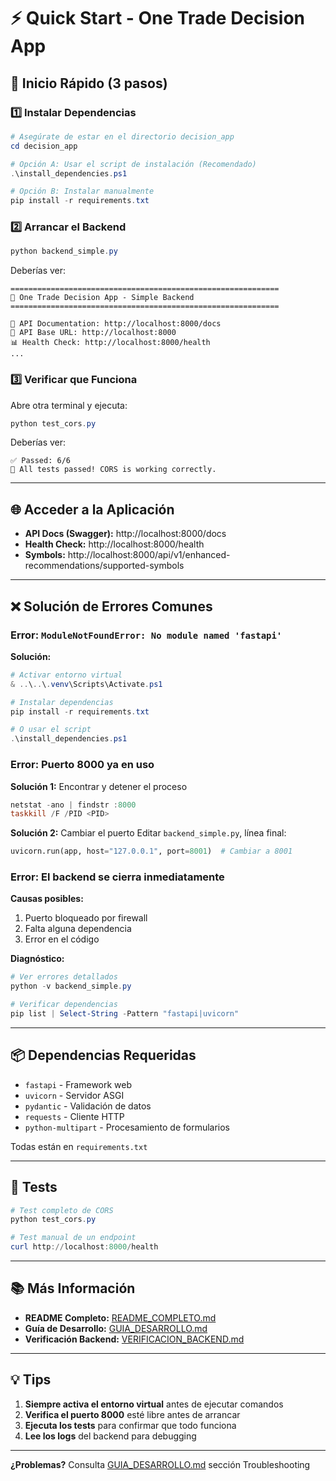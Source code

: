 # ⚡ Quick Start - One Trade Decision App

## 🚀 Inicio Rápido (3 pasos)

### 1️⃣ Instalar Dependencias

```powershell
# Asegúrate de estar en el directorio decision_app
cd decision_app

# Opción A: Usar el script de instalación (Recomendado)
.\install_dependencies.ps1

# Opción B: Instalar manualmente
pip install -r requirements.txt
```

### 2️⃣ Arrancar el Backend

```powershell
python backend_simple.py
```

Deberías ver:
```
============================================================
🚀 One Trade Decision App - Simple Backend
============================================================

📡 API Documentation: http://localhost:8000/docs
🔗 API Base URL: http://localhost:8000
📊 Health Check: http://localhost:8000/health
...
```

### 3️⃣ Verificar que Funciona

Abre otra terminal y ejecuta:

```powershell
python test_cors.py
```

Deberías ver:
```
✅ Passed: 6/6
🎉 All tests passed! CORS is working correctly.
```

---

## 🌐 Acceder a la Aplicación

- **API Docs (Swagger):** http://localhost:8000/docs
- **Health Check:** http://localhost:8000/health
- **Symbols:** http://localhost:8000/api/v1/enhanced-recommendations/supported-symbols

---

## ❌ Solución de Errores Comunes

### Error: `ModuleNotFoundError: No module named 'fastapi'`

**Solución:**
```powershell
# Activar entorno virtual
& ..\..\.venv\Scripts\Activate.ps1

# Instalar dependencias
pip install -r requirements.txt

# O usar el script
.\install_dependencies.ps1
```

### Error: Puerto 8000 ya en uso

**Solución 1:** Encontrar y detener el proceso
```powershell
netstat -ano | findstr :8000
taskkill /F /PID <PID>
```

**Solución 2:** Cambiar el puerto
Editar `backend_simple.py`, línea final:
```python
uvicorn.run(app, host="127.0.0.1", port=8001)  # Cambiar a 8001
```

### Error: El backend se cierra inmediatamente

**Causas posibles:**
1. Puerto bloqueado por firewall
2. Falta alguna dependencia
3. Error en el código

**Diagnóstico:**
```powershell
# Ver errores detallados
python -v backend_simple.py

# Verificar dependencias
pip list | Select-String -Pattern "fastapi|uvicorn"
```

---

## 📦 Dependencias Requeridas

- `fastapi` - Framework web
- `uvicorn` - Servidor ASGI
- `pydantic` - Validación de datos
- `requests` - Cliente HTTP
- `python-multipart` - Procesamiento de formularios

Todas están en `requirements.txt`

---

## 🧪 Tests

```powershell
# Test completo de CORS
python test_cors.py

# Test manual de un endpoint
curl http://localhost:8000/health
```

---

## 📚 Más Información

- **README Completo:** [README_COMPLETO.md](./README_COMPLETO.md)
- **Guía de Desarrollo:** [GUIA_DESARROLLO.md](./GUIA_DESARROLLO.md)
- **Verificación Backend:** [VERIFICACION_BACKEND.md](./VERIFICACION_BACKEND.md)

---

## 💡 Tips

1. **Siempre activa el entorno virtual** antes de ejecutar comandos
2. **Verifica el puerto 8000** esté libre antes de arrancar
3. **Ejecuta los tests** para confirmar que todo funciona
4. **Lee los logs** del backend para debugging

---

**¿Problemas?** Consulta [GUIA_DESARROLLO.md](./GUIA_DESARROLLO.md) sección Troubleshooting
